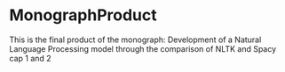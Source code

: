 # MonographProduct
This is the final product of the monograph: Development of a Natural Language Processing model through the comparison of NLTK and Spacy cap 1 and 2
